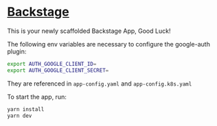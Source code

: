 # [Backstage](https://backstage.io)

This is your newly scaffolded Backstage App, Good Luck!

The following env variables are necessary to configure the google-auth plugin:

```sh
export AUTH_GOOGLE_CLIENT_ID=
export AUTH_GOOGLE_CLIENT_SECRET=
```

They are referenced in `app-config.yaml` and `app-config.k8s.yaml`

To start the app, run:

```sh
yarn install
yarn dev
```
